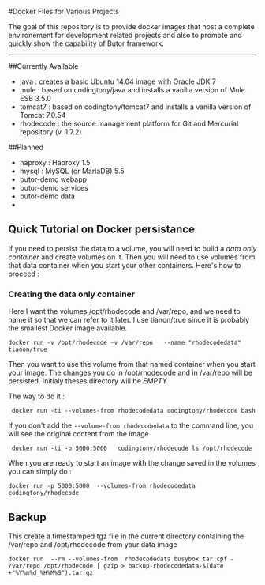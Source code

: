 #Docker Files for Various Projects

The goal of this repository is to provide docker images that host a complete environement
for development related projects and also to promote and quickly show the capability of Butor framework.

---

##Currently Available

* java : creates a basic Ubuntu 14.04 image with Oracle JDK 7
* mule : based on codingtony/java and installs a vanilla version of Mule ESB 3.5.0
* tomcat7 : based on codingtony/tomcat7 and installs a vanilla version of Tomcat 7.0.54
* rhodecode : the source management platform for Git and Mercurial repository  (v. 1.7.2)

##Planned

* haproxy : Haproxy 1.5
* mysql : MySQL (or MariaDB) 5.5
* butor-demo webapp
* butor-demo services
* butor-demo data
* 

## Quick Tutorial on Docker persistance

If you need to persist the data to a volume, you will need to build a *data only container* and create volumes on it. Then you will need to use volumes from that data container when you start your other containers. Here's how to proceed :

### Creating the data only container

Here I want the volumes /opt/rhodecode and /var/repo, and we need to name it so that we can refer to it later. I use tianon/true since it is probably the smallest Docker image available.

```
docker run -v /opt/rhodecode -v /var/repo   --name "rhodecodedata" tianon/true
```

Then you want to use the volume from that named container when you start your image. 
The changes you do in /opt/rhodecode and in /var/repo will be persisted. Initialy theses directory will be *EMPTY*

The way to do it :
```
 docker run -ti --volumes-from rhodecodedata codingtony/rhodecode bash
```


If you don't add the ```--volume-from rhodecodedata``` to the command line, you will see the original content from the image

```
 docker run -ti -p 5000:5000   codingtony/rhodecode ls /opt/rhodecode
```

When you are ready to start an image with the change saved in the volumes you can simply do :
```
docker run -p 5000:5000  --volumes-from rhodecodedata codingtony/rhodecode
```

## Backup

This create a timestamped tgz file in the current directory containing the /var/repo and /opt/rhodecode from your data image

```
docker run  --rm --volumes-from  rhodecodedata busybox tar cpf - /var/repo /opt/rhodecode | gzip > backup-rhodecodedata-$(date +"%Y%m%d_%H%M%S").tar.gz
```





